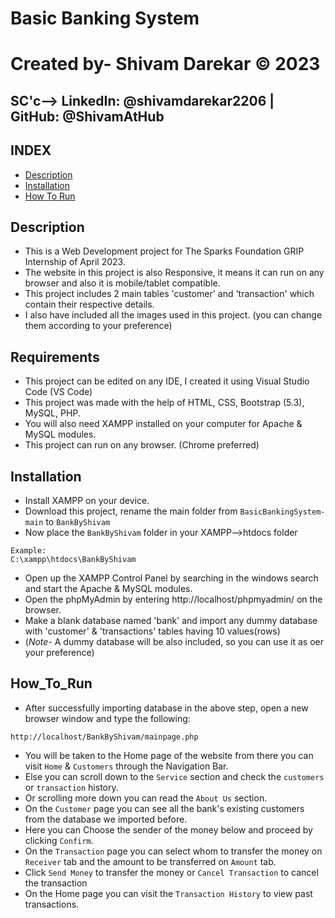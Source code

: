 # Basic Banking System
# Created by- Shivam Darekar © 2023
## SC'c--> LinkedIn: @shivamdarekar2206  | GitHub: @ShivamAtHub


## INDEX
- [Description](#Description)
- [Installation](#Installation)
- [How To Run](#How_To_Run)

## Description
- This is a Web Development project for The Sparks Foundation GRIP Internship of April 2023.
- The website in this project is also Responsive, it means it can run on any browser and also it is mobile/tablet compatible.
- This project includes 2 main tables 'customer' and 'transaction' which contain their respective details.
- I also have included all the images used in this project. (you can change them according to your preference)

## Requirements
- This project can be edited on any IDE, I created it using Visual Studio Code (VS Code)
- This project was made with the help of HTML, CSS, Bootstrap (5.3), MySQL, PHP.
- You will also need XAMPP installed on your computer for Apache & MySQL modules.
- This project can run on any browser. (Chrome preferred)

## Installation
- Install XAMPP on your device.
- Download this project, rename the main folder from `BasicBankingSystem-main` to `BankByShivam`
- Now place the `BankByShivam` folder in your XAMPP-->htdocs folder

``````````````
Example:
C:\xampp\htdocs\BankByShivam
``````````````
- Open up the XAMPP Control Panel by searching in the windows search and start the Apache & MySQL modules.
- Open the phpMyAdmin by entering http://localhost/phpmyadmin/ on the browser.
- Make a blank database named 'bank' and import any dummy database with 'customer' & 'transactions' tables having 10 values(rows)
- (*Note*- A dummy database will be also included, so you can use it as oer your preference)

## How_To_Run
- After successfully importing database in the above step, open a new browser window and type the following:
``````````````
http://localhost/BankByShivam/mainpage.php 
``````````````
- You will be taken to the Home page of the website from there you can visit `Home` & `Customers` through the Navigation Bar.
- Else you can scroll down to the `Service` section and check the `customers` or `transaction` history.
- Or scrolling more down you can read the `About Us` section.
- On the `Customer` page you can see all the bank's existing customers from the database we imported before.
- Here you can Choose the sender of the money below and proceed by clicking `Confirm`.
- On the `Transaction` page you can select whom to transfer the money on `Receiver` tab and the amount to be transferred on `Amount` tab.
- Click `Send Money` to transfer the money or `Cancel Transaction` to cancel the transaction
- On the Home page you can visit the `Transaction History` to view past transactions.
